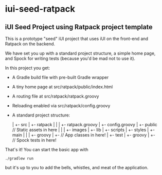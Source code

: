 iui-seed-ratpack
================

iUI Seed Project using Ratpack project template
-----------------------------------------------

This is a prototype "seed" iUI project that uses iUI on the front-end and Ratpack on the backend.

We have set you up with a standard project structure, a
simple home page, and Spock for writing tests (because you'd be mad not to
use it).

In this project you get:

* A Gradle build file with pre-built Gradle wrapper
* A tiny home page at src/ratpack/public/index.html
* A routing file at src/ratpack/ratpack.groovy
* Reloading enabled via src/ratpack/config.groovy
* A standard project structure:

    <proj>
      |
      +- src
          |
          +- ratpack
          |     |
          |     +- ratpack.groovy
          |     +- config.groovy
          |     +- public          // Static assets in here
          |          |
          |          +- images
          |          +- lib
          |          +- scripts
          |          +- styles
          |
          +- main
          |   |
          |   +- groovy
                   |
                   +- // App classes in here!
          |
          +- test
              |
              +- groovy
                   |
                   +- // Spock tests in here!

That's it! You can start the basic app with

    ./gradlew run

but it's up to you to add the bells, whistles, and meat of the application.
